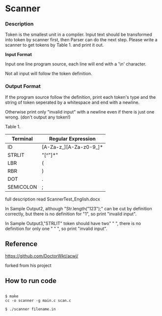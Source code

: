 # **Scanner**

### **Description**

Token is the smallest unit in a compiler. Input text should be transformed into token by scanner first, then Parser can do the next step. Please write a scanner to get tokens by Table 1. and print it out.

**Input Format**

Input one line program source, each line will end with a &#39;\n&#39; character.

Not all input will follow the token definition.

### **Output Format**

If the program source follow the definition, print each token&#39;s type and the string of token seperated by a whitespace and end with a newline.

Otherwise print only &quot;invalid input&quot; with a newline even if there is just one wrong. (don&#39;t output any token!)

Table 1.

| **Terminal** | **Regular Expression** |
| --- | --- |
| ID | [A-Za-z\_][A-Za-z0-9\_]\* |
| STRLIT | &quot;[^&quot;]\*&quot; |
| LBR | \( |
| RBR | \) |
| DOT | \. |
| SEMICOLON | ; |

full description read ScannerTest_English.docx

In Sample Output2, although &quot;Str.length(&quot;123&quot;);&quot; can be cut by definition correctly, but there is no definition for &quot;1&quot;, so print &quot;invalid input&quot;.

In Sample Output3,&quot;STRLIT&quot; token should have two&quot; &quot; &quot;, there is no definition for only one &quot; &quot; &quot;, so print &quot;invalid input&quot;.

## Reference 

https://github.com/DoctorWkt/acwj/

forked from his project

## How to run code

```shell

$ make
cc -o scanner -g main.c scan.c

$ ./scanner filename.in

```
